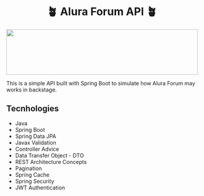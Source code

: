 <h1 align="center">🪴 Alura Forum API 🪴</h1>

<img src="https://64.media.tumblr.com/47b36822fce08a19e48c9f918403f4db/tumblr_omvjdm4AcD1w6mwsfo10_500.png" height="120" width="100%" object-fit="cover" />

This is a simple API built with Spring Boot to simulate how Alura Forum may works in backstage.

## Tecnhologies

- Java
- Spring Boot
- Spring Data JPA
- Javax Validation
- Controller Advice
- Data Transfer Object - DTO
- REST Architecture Concepts
- Pagination
- Spring Cache
- Spring Security
- JWT Authentication